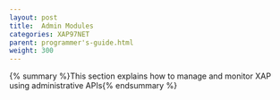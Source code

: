 ```yaml
---
layout: post
title:  Admin Modules
categories: XAP97NET
parent: programmer's-guide.html
weight: 300
---
```


{% summary %}This section explains how to manage and monitor XAP using administrative APIs{% endsummary %}

